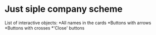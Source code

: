 # Just siple company scheme

List of interactive objects: 
*All names in the cards
*Buttons with arrows 
*Buttons with crosses
*'Close' buttons